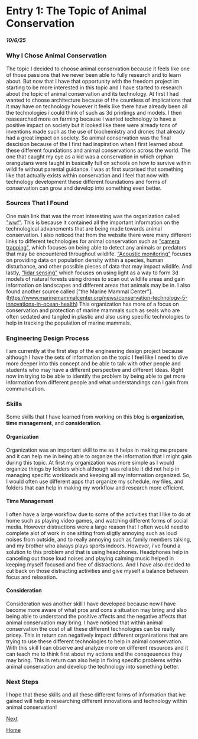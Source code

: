# Entry 1: The Topic of Animal Conservation 
##### 10/6/25

### Why I Chose Animal Conservation 

The topic I decided to choose animal conservation because it feels like one of those passions that ive never been able to fully research and to learn about. But now that I have that opportunity with the freedom project im starting to be more interested in this topic and I have started to research about the topic of animal conservation and its technology. At first I had wanted to choose architecture because of the countless of implications that it may have on technology however it feels like there have already been all the technologies i could think of such as 3d printings and models. I then reasearched more on farming because I wanted technology to have a positive impact on society but it looked like there were already tons of inventions made such as the use of biochemistry and drones that already had a great impact on society. So animal conservation was the final descision because of the I first had inspiration when I first learned about these different foundations and animal conservations across the world. The one that caught my eye as a kid was a conservation in which orphan orangutans were taught in basically full on schools on how to survive within wildlife without parental guidance. I was at first surprised that something like that actually exists within conservation and I feel that now with technology development these different foundations and forms of conservation can grow and develop into something even better. 

### Sources That I Found 

One main link that was the most interesting was the organization called ["wwf"](https://www.wwf.org.uk/project/conservationtechnology). This is because it contained all the important information on the technological advancments that are being made towards animal conservation. I also noticed that from the website there were many different links to different technologies for animal conservation such as ["camera trapping"](https://www.wwf.org.uk/project/conservationtechnology/camera-trap), which focuses on being able to detect any animals or predators that may be encountered throughout wildlife. ["Acoustic monitoring"](https://www.wwf.org.uk/project/conservationtechnology/acoustic-monitoring) focuses on providing data on population density within a species, human disturbance, and other possible pieces of data that may impact wildlife. And lastly, ["lidar sensing"](https://www.wwf.org.uk/project/conservationtechnology/lidar) which focuses on using light as a way to form 3d models of natural forests using drones to scan out wildlife areas and gain information on landscapes and different areas that animals may be in. I also found another source called ["the Marine Mammal Center"].(https://www.marinemammalcenter.org/news/conservation-technology-5-innovations-in-ocean-health) This organization has more of a focus on conservation and protection of marine mammals such as seals who are often sedated and tangled in plastic and also using specific technologies to help in tracking the population of marine mammals.   

### Engineering Design Process 
I am currently at the first step of the engineering design project because although I have the sets of information on the topic I feel like I need to dive more deeper into this concept and be able to talk with other people and students who may have a different perspective and different Ideas. Right now im trying to be able to identify the problem by being able to get more information from different people and what understandings can I gain from communication.

### Skills 

Some skills that I have learned from working on this blog is **organization**, **time management**, and **consideration**.

#### Organization
Organization was an important skill to me as it helps in making me prepare and it can help me in being able to organize the information that I might gain during this topic. At first my organization was more simple as I would organize things by folders which although was reliable it did not help in managing specific workloads and keeping all my information organized. So, I would often use different apps that organize my schedule, my files, and folders that can help in making my workflow and research more efficient. 

#### Time Management
I often have a large workflow due to some of the activities that I like to do at home such as playing video games, and watching different forms of social media. However distractions were a large reason that I often would need to complete alot of work in one sitting from sligtly annoying such as loud noises from outside, and to really annoying such as family members talking, and my brother who always plays sports indoors. However, i've found a solution to this problem and that is using headphones. Headphones help in canceling out those loud noises and playing calming music helped in keeping myself focused and free of distractions. And I have also decided to cut back on those distracting activities and give myself a balance between focus and relaxation. 

#### Consideration 
Consideration was another skill I have developed because now I have become more aware of what pros and cons a situation may bring and also being able to understand the positive affects and the negative affects that animal conservation may bring. I have noticed that within animal conservation the cost of all these different technologies can be really pricey. This in return can negatively impact different organizations that are trying to use these different technologies to help in animal conservation. With this skill I can observe and analyze more on different resources and it can teach me to think first about my actions and the consqeuences they may bring. This in return can also help in fixing specific problems within animal conservation and develop the technology into something better. 

### Next Steps 

I hope that these skills and all these different forms of information that ive gained will help in researching different innovations and technology within animal conservation!

[Next](entry02.md)

[Home](../README.md)
